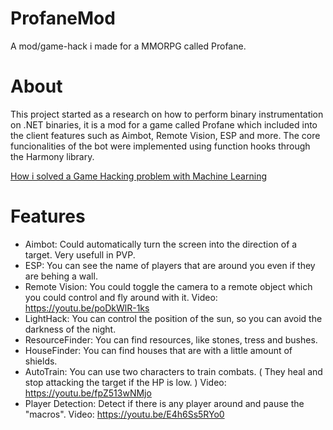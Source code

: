 # ProfaneMod
A mod/game-hack i made for a MMORPG called Profane.

# About
This project started as a research on how to perform binary instrumentation on .NET binaries, it is a mod for a game called Profane which included into the client features such as Aimbot, Remote Vision, ESP and more. The core funcionalities of the bot were implemented using function hooks through the Harmony library.

[How i solved a Game Hacking problem with Machine Learning](https://medium.com/@mateus.pimentel.w/how-i-solved-a-game-hacking-problem-with-machine-learning-4ebadc036b1a)

# Features

* Aimbot: Could automatically turn the screen into the direction of a target. Very usefull in PVP.
* ESP: You can see the name of players that are around you even if they are behing a wall.
* Remote Vision: You could toggle the camera to a remote object which you could control and fly around with it.
  Video: https://youtu.be/poDkWlR-1ks
* LightHack: You can control the position of the sun, so you can avoid the darkness of the night.
* ResourceFinder: You can find resources, like stones, tress and bushes.
* HouseFinder: You can find houses that are with a little amount of shields.
* AutoTrain: You can use two characters to train combats. ( They heal and stop attacking the target if the HP is low. )
  Video: https://youtu.be/fpZ513wNMjo
* Player Detection: Detect if there is any player around and pause the "macros".
  Video: https://youtu.be/E4h6Ss5RYo0
  

